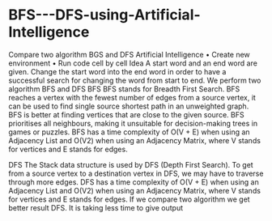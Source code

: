 # BFS---DFS-using-Artificial-Intelligence
Compare two algorithm BGS and DFS
Artificial Intelligence 
  • Create new environment
• Run code cell by cell
Idea
A start word and an end word are given. Change the start word into the end word in order to have a successful search for changing the word from start to end.
We perform two algorithm BFS and DFS
BFS
BFS stands for Breadth First Search. BFS reaches a vertex with the fewest number of edges from a source vertex, it can be used to find single source shortest path in an unweighted graph. BFS is better at finding vertices that are close to the given source. BFS prioritises all neighbours, making it unsuitable for decision-making trees in games or puzzles. BFS has a time complexity of O(V + E) when using an Adjacency List and O(V2) when using an Adjacency Matrix, where V stands for vertices and E stands for edges.
   
DFS
The Stack data structure is used by DFS (Depth First Search). To get from a source vertex to a destination vertex in DFS, we may have to traverse through more edges. DFS has a time complexity of O(V + E) when using an Adjacency List and O(V2) when using an Adjacency Matrix, where V stands for vertices and E stands for edges.
If we compare two algorithm we get better result DFS. It is taking less time to give output
